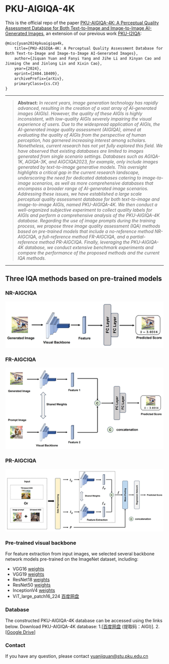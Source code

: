 # PKU-AIGIQA-4K
This is the official repo of the paper [PKU-AIGIQA-4K: A Perceptual Quality Assessment Database for Both Text-to-Image and Image-to-Image AI-Generated Images](https://arxiv.org/abs/2404.18409), an extension of our previous work [PKU-I2IQA](http://arxiv.org/abs/2311.15556):
  ```
@misc{yuan2024pkuaigiqa4k,
      title={PKU-AIGIQA-4K: A Perceptual Quality Assessment Database for Both Text-to-Image and Image-to-Image AI-Generated Images}, 
      author={Jiquan Yuan and Fanyi Yang and Jihe Li and Xinyan Cao and Jinming Che and Jinlong Lin and Xixin Cao},
      year={2024},
      eprint={2404.18409},
      archivePrefix={arXiv},
      primaryClass={cs.CV}
}
```
<hr />

> **Abstract:** *In recent years, image generation technology has rapidly advanced, resulting in the creation of a vast array of AI-generated images (AIGIs). However, the quality of these AIGIs is highly inconsistent, with low-quality AIGIs severely impairing the visual experience of users. Due to the widespread application of AIGIs, the AI-generated image quality assessment (AIGIQA), aimed at evaluating the quality of AIGIs from the perspective of human perception, has garnered increasing interest among scholars. Nonetheless, current research has not yet fully explored this field. We have observed that existing databases are limited to images generated from single scenario settings. Databases such as AGIQA-1K, AGIQA-3K, and AIGCIQA2023, for example, only include images generated by text-to-image generative models. This oversight highlights a critical gap in the current research landscape, underscoring the need for dedicated databases catering to image-to-image scenarios, as well as more comprehensive databases that encompass a broader range of AI-generated image scenarios. Addressing these issues, we have established a large scale perceptual quality assessment database for both text-to-image and image-to-image AIGIs, named PKU-AIGIQA-4K. We then conduct a well-organized subjective experiment to collect quality labels for AIGIs and perform a comprehensive analysis of the PKU-AIGIQA-4K database. Regarding the use of image prompts during the training process, we propose three image quality assessment (IQA) methods based on pre-trained models that include a no-reference method NR-AIGCIQA, a full-reference method FR-AIGCIQA, and a partial-reference method PR-AIGCIQA. Finally, leveraging the PKU-AIGIQA-4K database, we conduct extensive benchmark experiments and compare the performance of the proposed methods and the current IQA methods.* 
<hr />

## Three IQA methods based on pre-trained models

### NR-AIGCIQA
![NR](https://github.com/jiquan123/AIGIQA4K/blob/main/Fig/NR.png)

### FR-AIGCIQA
![FR](https://github.com/jiquan123/AIGIQA4K/blob/main/Fig/FR.png)

### PR-AIGCIQA
![FR](https://github.com/jiquan123/AIGIQA4K/blob/main/Fig/PR.png)

### Pre-trained visual backbone
For feature extraction from input images, we selected several backbone
network models pre-trained on the ImageNet dataset, including:
-  VGG16 [weights](https://download.pytorch.org/models/vgg16-397923af.pth)
-  VGG19 [weights](https://download.pytorch.org/models/vgg19-dcbb9e9d.pth)
-  ResNet18 [weights](https://download.pytorch.org/models/resnet18-f37072fd.pth)
-  ResNet50 [weights](https://download.pytorch.org/models/resnet50-0676ba61.pth)
-  InceptionV4 [weights](http://data.lip6.fr/cadene/pretrainedmodels/inceptionv4-8e4777a0.pth)
-  ViT_large_patch16_224 [百度网盘](https://pan.baidu.com/s/1xXpgvmHpipYeYym9D3sKHA?pwd=vitl) 


### Database
The constructed PKU-AIGIQA-4K database can be accessed using the links below.
Download PKU-AIGIQA-4K database:
1.[[百度网盘](https://pan.baidu.com/s/1Co7Sca7Yl_RWNz_UP7zHuA) 
(提取码：AIGI)].
2.[[Google Drive](https://drive.google.com/file/d/1EuXe_6UNONJSH91uI3edrMMe7utOmpFz/view?usp=sharing)]

### Contact
If you have any question, please contact yuanjiquan@stu.pku.edu.cn


